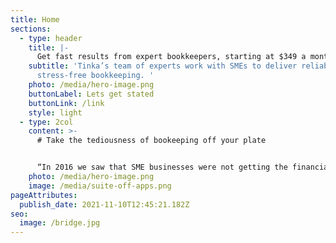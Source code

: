 ```yaml
---
title: Home
sections:
  - type: header
    title: |-
      Get fast results from expert bookkeepers, starting at $349 a month
    subtitle: 'Tinka’s team of experts work with SMEs to deliver reliable,
      stress-free bookkeeping. '
    photo: /media/hero-image.png
    buttonLabel: Lets get stated
    buttonLink: /link
    style: light
  - type: 2col
    content: >-
      # Take the tediousness of bookeeping off your plate


      “In 2016 we saw that SME businesses were not getting the financial management and advice they deserved to grow their business. We met with countless digital, tech and professional services companies that weren’t quite ready for a full-time accounting team but still needed highly experienced accountants and advisors to guide them to greater success.
    photo: /media/hero-image.png
    image: /media/suite-off-apps.png
pageAttributes:
  publish_date: 2021-11-10T12:45:21.182Z
seo:
  image: /bridge.jpg
---
```

